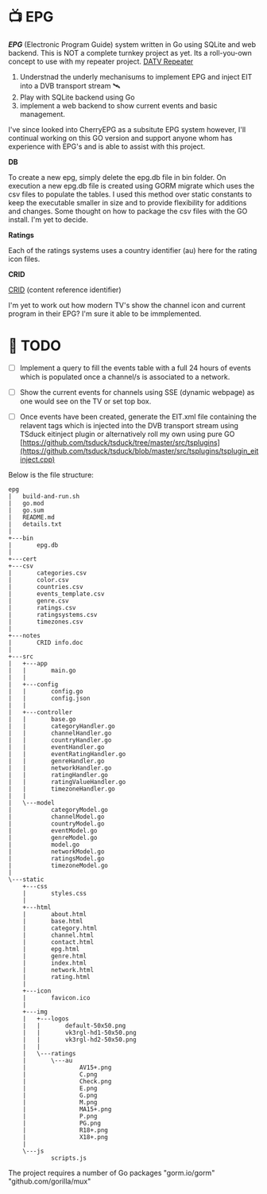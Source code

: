 # 📺 EPG
***EPG*** (Electronic Program Guide) system written in Go using SQLite and web backend.
This is NOT a complete turnkey project as yet. Its a roll-you-own concept to use with my repeater project. [DATV Repeater](https://github.com/TVforME/Repeater)

1. Understnad the underly mechanisums to implement EPG and inject EIT into a DVB transport stream 🛰️
2. Play with SQLite backend using Go
3. implement a web backend to show current events and basic management.

I've since looked into CherryEPG as a subsitute EPG system however, I'll continual working on this GO version and support anyone whom has experience with EPG's and is able to assist with this project.

**DB**

To create a new epg, simply delete the epg.db file in bin folder. On execution a new epg.db file is created using GORM migrate which uses the csv files to populate the tables.
I used this method over static constants to keep the executable smaller in size and to provide flexibility for additions and changes. Some thought on how to package the csv files with the GO install.
I'm yet to decide.

**Ratings**

Each of the ratings systems uses a country identifier (au) here for the rating icon files.

**CRID**

[CRID](https://en.wikipedia.org/wiki/Content_reference_identifier) (content reference identifier) 

I'm yet to work out how modern TV's show the channel icon and current program in their EPG? I'm sure it able to be immplemented.

# 📝 TODO

- [ ] Implement a query to fill the events table with a full 24 hours of events which is populated once a channel/s is associated to a network.
- [ ] Show the current events for channels using SSE (dynamic webpage) as one would see on the TV or set top box.
- [ ] Once events have been created, generate the EIT.xml file containing the relavent tags which is injected into the DVB transport stream using TSduck eitinject plugin or alternatively roll my own using pure GO
[https://github.com/tsduck/tsduck/tree/master/src/tsplugins](https://github.com/tsduck/tsduck/blob/master/src/tsplugins/tsplugin_eitinject.cpp)


Below is the file structure:
```
epg
|   build-and-run.sh
|   go.mod
|   go.sum
|   README.md
|   details.txt
|   
+---bin
|       epg.db
|       
+---cert
+---csv
|       categories.csv
|       color.csv
|       countries.csv
|       events_template.csv
|       genre.csv
|       ratings.csv
|       ratingsystems.csv
|       timezones.csv
|       
+---notes
|       CRID info.doc
|       
+---src
|   +---app
|   |       main.go
|   |       
|   +---config
|   |       config.go
|   |       config.json
|   |       
|   +---controller
|   |       base.go
|   |       categoryHandler.go
|   |       channelHandler.go
|   |       countryHandler.go
|   |       eventHandler.go
|   |       eventRatingHandler.go
|   |       genreHandler.go
|   |       networkHandler.go
|   |       ratingHandler.go
|   |       ratingValueHandler.go
|   |       timezoneHandler.go
|   |       
|   \---model
|           categoryModel.go
|           channelModel.go
|           countryModel.go
|           eventModel.go
|           genreModel.go
|           model.go
|           networkModel.go
|           ratingsModel.go
|           timezoneModel.go
|           
\---static
    +---css
    |       styles.css
    |       
    +---html
    |       about.html
    |       base.html
    |       category.html
    |       channel.html
    |       contact.html
    |       epg.html
    |       genre.html
    |       index.html
    |       network.html
    |       rating.html
    |       
    +---icon
    |       favicon.ico
    |       
    +---img
    |   +---logos
    |   |       default-50x50.png
    |   |       vk3rgl-hd1-50x50.png
    |   |       vk3rgl-hd2-50x50.png
    |   |       
    |   \---ratings
    |       \---au
    |               AV15+.png
    |               C.png
    |               Check.png
    |               E.png
    |               G.png
    |               M.png
    |               MA15+.png
    |               P.png
    |               PG.png
    |               R18+.png
    |               X18+.png
    |               
    \---js
            scripts.js

```


The project requires a number of Go packages
"gorm.io/gorm"
"github.com/gorilla/mux"


